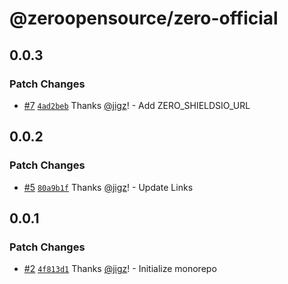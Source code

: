 # @zeroopensource/zero-official

## 0.0.3

### Patch Changes

- [#7](https://github.com/zeroopensource/zero-official/pull/7) [`4ad2beb`](https://github.com/zeroopensource/zero-official/commit/4ad2beb8c2c696ecdb5649a66ea88240ee69c75e) Thanks [@jigz](https://github.com/jigz)! - Add ZERO_SHIELDSIO_URL

## 0.0.2

### Patch Changes

- [#5](https://github.com/zeroopensource/zero-official/pull/5) [`80a9b1f`](https://github.com/zeroopensource/zero-official/commit/80a9b1f594701529c4527d019ac2dad3d905a826) Thanks [@jigz](https://github.com/jigz)! - Update Links

## 0.0.1

### Patch Changes

- [#2](https://github.com/zeroopensource/zero-official/pull/2) [`4f813d1`](https://github.com/zeroopensource/zero-official/commit/4f813d186e53c6ed84367d3ea211a68624e6a388) Thanks [@jigz](https://github.com/jigz)! - Initialize monorepo
